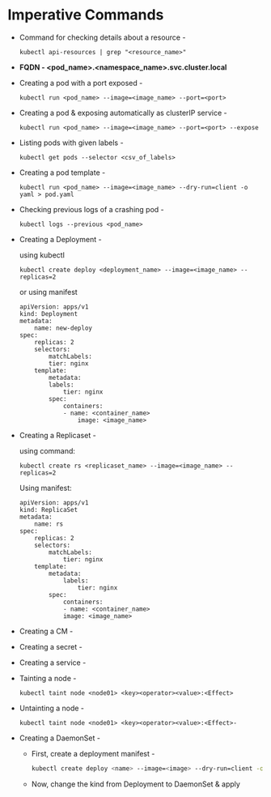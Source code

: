 # Imperative Commands

- Command for checking details about a resource - 

    ```
    kubectl api-resources | grep "<resource_name>"
    ```

- **FQDN - <pod_name>.<namespace_name>.svc.cluster.local**

- Creating a pod with a port exposed - 

    ```
    kubectl run <pod_name> --image=<image_name> --port=<port>
    ```

- Creating a pod & exposing automatically as clusterIP service - 

    ```
    kubectl run <pod_name> --image=<image_name> --port=<port> --expose
    ```

- Listing pods with given labels - 

    ```
    kubectl get pods --selector <csv_of_labels>
    ```

- Creating a pod template -

    ```
    kubectl run <pod_name> --image=<image_name> --dry-run=client -o yaml > pod.yaml
    ```

- Checking previous logs of a crashing pod -

    ```
    kubectl logs --previous <pod_name>
    ```

- Creating a Deployment -

    using kubectl

    ```
    kubectl create deploy <deployment_name> --image=<image_name> --replicas=2
    ```

    or using manifest

    ```
    apiVersion: apps/v1
    kind: Deployment
    metadata:
        name: new-deploy
    spec:
        replicas: 2
        selectors:
            matchLabels:
            tier: nginx
        template:
            metadata:
            labels:
                tier: nginx
            spec:
                containers:
                - name: <container_name>
                    image: <image_name>
    ```

- Creating a Replicaset -

    using command:

    ```
    kubectl create rs <replicaset_name> --image=<image_name> --replicas=2
    ```

    Using manifest:

    ```
    apiVersion: apps/v1
    kind: ReplicaSet
    metadata:
        name: rs
    spec:
        replicas: 2
        selectors:
            matchLabels:
                tier: nginx
        template:
            metadata:
                labels:
                    tier: nginx
            spec:
                containers:
                - name: <container_name>
                image: <image_name>
    ```


- Creating a CM -

- Creating a secret -

- Creating a service -

- Tainting a node - 

    ```
    kubectl taint node <node01> <key><operator><value>:<Effect>
    ```

- Untainting a node - 

    ```
    kubectl taint node <node01> <key><operator><value>:<Effect>-
    ```

- Creating a DaemonSet - 

    - First, create a deployment manifest - 
        
        ```BASH
        kubectl create deploy <name> --image=<image> --dry-run=client -o -yaml > dep.yml
        ```
    - Now, change the kind from Deployment to DaemonSet & apply